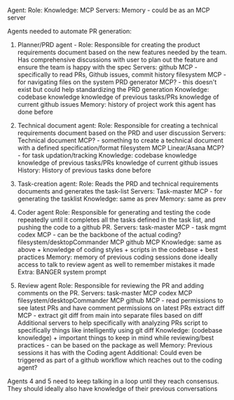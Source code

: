 Agent:
    Role:
    Knowledge:
    MCP Servers:
    Memory - could be as an MCP server

Agents needed to automate PR generation:
     
  1. Planner/PRD agent - 
    Role: 
        Responsible for creating the product requirements document based on the new features needed by the team. Has comprehensive discussions with user to plan out the feature and ensure the team is happy with the spec
    Servers:
      github MCP - specifically to read PRs, Github issues, commit history
      filesystem MCP - for navigating files on the system
      PRD generator MCP? - this doesn't exist but could help standardizing the PRD generation
    Knowledge:
      codebase knowledge
      knowledge of previous tasks/PRs
      knowledge of current github issues
    Memory:
      history of project work this agent has done before

  2. Technical document agent:
    Role: 
        Responsible for creating a technical requirements document based on the PRD and user discussion
    Servers:
        Technical document MCP? - something to create a technical document with a defined specification/format
        filesystem MCP
        Linear/Asana MCP? - for task updation/tracking
    Knowledge:
        codebase knowledge
        knowledge of previous tasks/PRs
        knowledge of current github issues 
    History:
        History of previous tasks done before

    
  3. Task-creation agent:
    Role:
        Reads the PRD and technical requirements documents and generates the task-list
    Servers:
        Task-master MCP - for generating the tasklist
    Knowledge:
        same as prev
    Memory:
        same as prev

  4. Coder agent
    Role:
        Responsible for generating and testing the code repeatedly until it completes all the tasks defined in the task list, and pushing the code to a github PR.
    Servers:
        task-master MCP - task mgmt
        codex MCP - can be the backbone of the actual coding?
        filesystem/desktopCommander MCP
        github MCP 
    Knowledge:
        same as above +
        knowledge of coding styles + scripts in the codebase + best practices
    Memory:
        memory of previous coding sessions done
        ideally access to talk to review agent as well to remember mistakes it made
    Extra:
        BANGER system prompt 

  5. Review agent 
    Role: Responsible for reviewing the PR and adding comments on the PR.
    Servers:
      task-master MCP
      codex MCP
      filesystem/desktopCommander MCP
      github MCP - read permissions to see latest PRs and have comment permissions on latest PRs
      extract diff MCP - extract git diff from main into separate files based on diff
      Additional servers to help specifically with analyzing PRs
      script to 
      specifically things like intelligently using git diff
    Knowledge:
        (codebase knowledge) + 
        important things to keep in mind while reviewing/best practices - can be based on the package as well
    Memory:
        Previous sessions it has with the Coding agent
    Additional:
        Could even be triggered as part of a github workflow which reaches out to the coding agent?
    

Agents 4 and 5 need to keep talking in a loop until they reach consensus. 
They should ideally also have knowledge of their previous conversations
